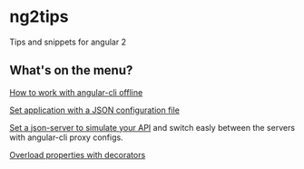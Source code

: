# ng2tips
Tips and snippets for angular 2

## What's on the menu?
[How to work with angular-cli offline](https://github.com/Webiks/ng2tips/tree/master/ng-cli-offline)

[Set application with a JSON configuration file](https://github.com/Webiks/ng2tips/tree/master/app-config-with-json)

[Set a json-server to simulate your API](https://github.com/Webiks/ng2tips/blob/master/simulate-api-server/simulate-api-server.md) and switch easly between the servers with angular-cli proxy configs.

[Overload properties with decorators](https://github.com/Webiks/ng2tips/blob/master/overload-properties-with-decorators/overload-properties-with-decorators.md)
